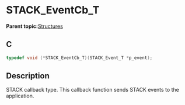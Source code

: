 # STACK\_EventCb\_T

**Parent topic:**[Structures](GUID-8A054633-589D-4E84-8D63-46AA8C718053.md)

## C

```c
typedef void (*STACK_EventCb_T)(STACK_Event_T *p_event);
```

## Description

STACK callback type. This callback function sends STACK events to the application.

